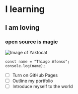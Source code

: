 # I learning
## I am loving
### open source is magic
![Image of Yaktocat](https://octodex.github.com/images/yaktocat.png)
```
const name = "Thiago Afonso";
console.log(name);
```

- [ ] Turn on GitHub Pages
- [ ] Outline my portfolio
- [ ] Introduce myself to the world
